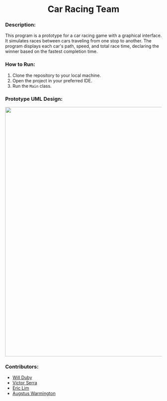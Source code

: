<h1 align="center">Car Racing Team</h1>

### Description:
This program is a prototype for a car racing game with a graphical interface. It simulates races between cars traveling from one stop to another. The program displays each car's path, speed, and total race time, declaring the winner based on the fastest completion time.

### How to Run:
1. Clone the repository to your local machine.
2. Open the project in your preferred IDE.
3. Run the `Main` class.

### Prototype UML Design:
<img src="https://github.com/DubyD/Car_Racing_Team/assets/145795080/927005c5-b700-485c-a4fe-014bc31332b9" width="800">

### Contributors:
- [Will Duby](https://github.com/DubyD)
- [Victor Serra](https://github.com/vserra3192)
- [Eric Lim](https://github.com/PieTw3lve)
- [Augstus Warmington](https://github.com/guswarmington)